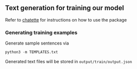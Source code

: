 ## Text generation for training our model

Refer to [chatette](https://github.com/SimGus/Chatette) for instructions on how to use the package

### Generating training examples

Generate sample sentences via
```python
python3 -m TEMPLATES.txt 
```

Generated text files will be stored in `output/train/output.json`